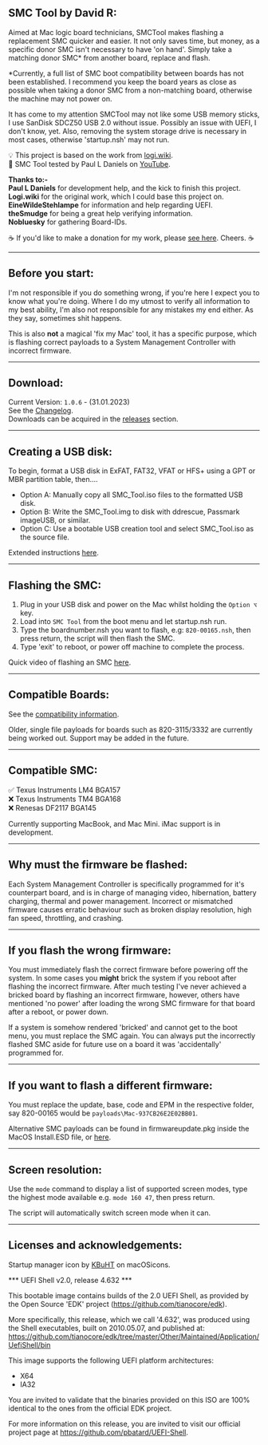 **SMC Tool by David R:**
-
Aimed at Mac logic board technicians, SMCTool makes flashing a replacement SMC quicker and easier. It not only saves time, but money, as a specific donor SMC isn't necessary to have 'on hand'. Simply take a matching donor SMC* from another board, replace and flash.

*Currently, a full list of SMC boot compatibility between boards has not been established. I recommend you keep the board years as close as possible when taking a donor SMC from a non-matching board, otherwise the machine may not power on.

It has come to my attention SMCTool may not like some USB memory sticks, I use SanDisk SDCZ50 USB 2.0 without issue. Possibly an issue with UEFI, I don't know, yet. Also, removing the system storage drive is necessary in most cases, otherwise 'startup.nsh' may not run.

💡 This project is based on the work from  [logi.wiki](https://logi.wiki/index.php?title=SMC_flashing).\
🎥 SMC Tool tested by Paul L Daniels on [YouTube](https://www.youtube.com/watch?v=q8LEh8C4iYo).

**Thanks to:-**\
**Paul L Daniels** for development help, and the kick to finish this project.\
**Logi.wiki** for the original work, which I could base this project on.\
**EineWildeStehlampe** for information and help regarding UEFI.\
**theSmudge** for being a great help verifying information.\
**Nobluesky** for gathering Board-IDs.

☕ If you'd like to make a donation for my work, please [see here](https://www.buymeacoffee.com/Muerto). Cheers. ☕

---
**Before you start:**
-
I'm not responsible if you do something wrong, if you're here I expect you to know what you're doing. Where I do my utmost to verify all information to my best ability, I'm also not responsible for any mistakes my end either. As they say, sometimes shit happens.

This is also **not** a magical 'fix my Mac' tool, it has a specific purpose, which is flashing correct payloads to a System Management Controller with incorrect firmware.

---
**Download:**
-
Current Version: `1.0.6` - (31.01.2023)\
See the [Changelog](CHANGELOG.md).\
Downloads can be acquired in the [releases](https://github.com/MuertoGB/SMCTool/releases) section.

---
**Creating a USB disk:**
-
To begin, format a USB disk in ExFAT, FAT32, VFAT or HFS+ using a GPT or MBR partition table, then....

- Option A: Manually copy all SMC_Tool.iso files to the formatted USB disk.
- Option B: Write the SMC_Tool.img to disk with ddrescue, Passmark imageUSB, or similar.
- Option C: Use a bootable USB creation tool and select SMC_Tool.iso as the source file.

Extended instructions [here](BOOTABLEUSB.md).

---
**Flashing the SMC:**
-
  1. Plug in your USB disk and power on the Mac whilst holding the `Option ⌥` key.
  2. Load into `SMC Tool` from the boot menu and let startup.nsh run.
  3. Type the boardnumber.nsh you want to flash, e.g: `820-00165.nsh`, then press return, the script will then flash the SMC.
  4. Type 'exit' to reboot, or power off machine to complete the process.

  Quick video of flashing an SMC [here](https://www.youtube.com/watch?v=nUm30m3zNxI).

---
**Compatible Boards:**
-
See the [compatibility information](COMPATIBILITY.md).

Older, single file payloads for boards such as 820-3115/3332 are currently being worked out. Support may be added in the future.

---

**Compatible SMC:**
-

✅ Texus Instruments LM4 BGA157\
❌ Texus Instruments TM4 BGA168\
❌ Renesas DF2117 BGA145

Currently supporting MacBook, and Mac Mini. iMac support is in development.

---
**Why must the firmware be flashed:**
-
Each System Management Controller is specifically programmed for it's counterpart board, and is in charge of managing video, hibernation, battery charging, thermal and power management. Incorrect or mismatched firmware causes erratic behaviour such as broken display resolution, high fan speed, throttling, and crashing.

---
**If you flash the wrong firmware:**
-
You must immediately flash the correct firmware before powering off the system. In some cases you **might** brick the system if you reboot after flashing the incorrect firmware. After much testing I've never achieved a bricked board by flashing an incorrect firmware, however, others have mentioned 'no power' after loading the wrong SMC firmware for that board after a reboot, or power down.

If a system is somehow rendered 'bricked' and cannot get to the boot menu, you must replace the SMC again. You can always put the incorrectly flashed SMC aside for future use on a board it was 'accidentally' programmed for.

---
**If you want to flash a different firmware:**
-
You must replace the update, base, code and EPM in the respective folder, say 820-00165 would be `payloads\Mac-937CB26E2E02BB01`.

Alternative SMC payloads can be found in firmwareupdate.pkg inside the MacOS Install.ESD file, or [here](https://github.com/sadponyguerillaboy/SMC-Toolkit/tree/main/SMCPayloads).

---

**Screen resolution:**
-
Use the `mode` command to display a list of supported screen modes, type the highest mode available e.g. `mode 160 47`, then press return.

The script will automatically switch screen mode when it can.

---
**Licenses and acknowledgements:**
-
Startup manager icon by [KBuHT](https://macosicons.com/#/u/KBuHT) on macOSicons.

  *** UEFI Shell v2.0, release 4.632 ***

  This bootable image contains builds of the 2.0 UEFI Shell, as provided by the
  Open Source 'EDK' project (https://github.com/tianocore/edk).

  More specifically, this release, which we call '4.632', was produced using the
  Shell executables, built on 2010.05.07, and published at:
  https://github.com/tianocore/edk/tree/master/Other/Maintained/Application/UefiShell/bin

  This image supports the following UEFI platform architectures:
  * X64
  * IA32

  You are invited to validate that the binaries provided on this ISO are 100%
  identical to the ones from the official EDK project.

  For more information on this release, you are invited to visit our official
  project page at https://github.com/pbatard/UEFI-Shell.
